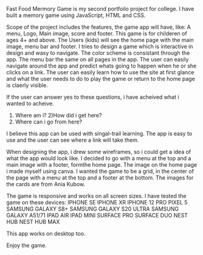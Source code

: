 Fast Food Mermory Game is my second portfoilo project for college. I have built a memory game using JavaScript, HTML and CSS. 

Scope of the project includes the features, the game app will have, like: A menu, Logo, Main image, score and footer. This game is for childeren of ages 4+ and above. 
The Users (kids) will see the home page with the main image, menu bar and footer. I tries to design a game which is interactive in design and wasy to navigate. The color scheme is consistant through the app. The menu bar the same on all pages in the app. The user can easily navigate around the app and predict whats going to happen when he or she clicks on a link. The user can easily learn how to use the site at first glance and what the user needs to do to play the game or return to the home page is claerly visible. 

If the user can answer yes to these questions, i have acheived what i wanted to acheive. 
1) Where am i?
2)How did i get here?
3) Where can i go from here?

I believe this app can be used with singal-trail learning. The app is easy to use and the user can see where a link will take them. 

When designing the app, i drew some wireframes, so i could get a idea of what the app would look like. 
I decided to go with a menu at the top and a main image with a footer, formthe home page. The image on the home page i made myself using canva. I wanted the game to be a grid, in the center of the page with a menu at the top and a footer at the bottom. The images for the cards are from Ania Kubow. 

The game is responsive and works on all screen sizes. I have tested the game on these devices:
IPHONE SE
IPHONE XR
IPHONE 12 PRO
PIXEL 5
SAMSUNG GALAXY S8+
SAMSUNG GALAXY S20 ULTRA
SAMSUNG GALAXY A51/71
IPAD AIR
IPAD MINI
SURFACE PRO
SURFACE DUO
NEST HUB
NEST HUB MAX

This app works on desktop too.

Enjoy the game.
